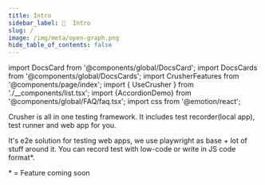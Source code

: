```yaml
---
title: Intro
sidebar_label: 🦖  Intro
slug: /
image: /img/meta/open-graph.png
hide_table_of_contents: false
---
```


import DocsCard from '@components/global/DocsCard';
import DocsCards from '@components/global/DocsCards';
import CrusherFeatures from '@components/page/index';
import { UseCrusher } from './__components/list.tsx';
import {AccordionDemo} from '@components/global/FAQ/faq.tsx';
import css from '@emotion/react';
<head>
  <title>Crusher Docs</title>
  <meta name="description" content="Crusher.dev" />
  <link rel="canonical" href="https://docs.crusher.dev/" />
  <link rel="alternate" href="https://docs.crusher.dev/" hreflang="x-default" />
  <link rel="alternate" href="https://docs.crusher.dev/" hreflang="en" />
  <meta property="og:url" content="https://docs.crusher.dev/" />
</head>

Crusher is <span className="highlight_cyan">all in one testing framework</span>. It includes test recorder(local app), test runner and web app for you.

It's e2e solution for testing web apps, we use playwright as base + lot of stuff around it. You can record test with low-code or write in JS code format<span className="highlight_red">*</span>. 

<UseCrusher />


<span className="highlight_red">*</span> = Feature coming soon